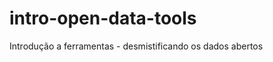 intro-open-data-tools
=====================

Introdução a ferramentas - desmistificando os dados abertos
